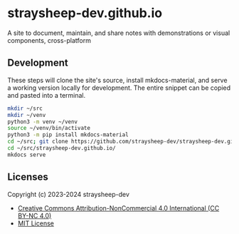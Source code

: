 # straysheep-dev.github.io

A site to document, maintain, and share notes with demonstrations or visual components, cross-platform

## Development

These steps will clone the site's source, install mkdocs-material, and serve a working version locally for development. The entire snippet can be copied and pasted into a terminal.

```bash
mkdir ~/src
mkdir ~/venv
python3 -m venv ~/venv
source ~/venv/bin/activate
python3 -m pip install mkdocs-material
cd ~/src; git clone https://github.com/straysheep-dev/straysheep-dev.github.io
cd ~/src/straysheep-dev.github.io/
mkdocs serve
```

## Licenses

Copyright (c) 2023-2024 straysheep-dev

- [Creative Commons Attribution-NonCommercial 4.0 International (CC BY-NC 4.0)](https://creativecommons.org/licenses/by-nc/4.0/)
- [MIT License](https://github.com/squidfunk/mkdocs-material?tab=MIT-1-ov-file)
